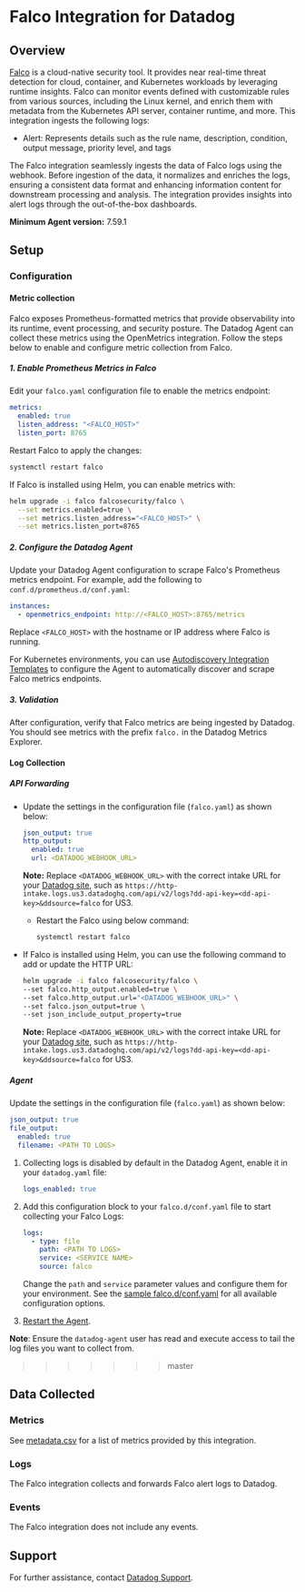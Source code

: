 # Falco Integration for Datadog

## Overview

[Falco][1] is a cloud-native security tool. It provides near real-time threat detection for cloud, container, and Kubernetes workloads by leveraging runtime insights. Falco can monitor events defined with customizable rules from various sources, including the Linux kernel, and enrich them with metadata from the Kubernetes API server, container runtime, and more.
This integration ingests the following logs:

- Alert: Represents details such as the rule name, description, condition, output message, priority level, and tags

The Falco integration seamlessly ingests the data of Falco logs using the webhook. Before ingestion of the data, it normalizes and enriches the logs, ensuring a consistent data format and enhancing information content for downstream processing and analysis. The integration provides insights into alert logs through the out-of-the-box dashboards.

**Minimum Agent version:** 7.59.1

## Setup

### Configuration

#### Metric collection

Falco exposes Prometheus-formatted metrics that provide observability into its runtime, event processing, and security posture. The Datadog Agent can collect these metrics using the OpenMetrics integration. Follow the steps below to enable and configure metric collection from Falco.

##### 1. Enable Prometheus Metrics in Falco

Edit your `falco.yaml` configuration file to enable the metrics endpoint:

```yaml
metrics:
  enabled: true
  listen_address: "<FALCO_HOST>"
  listen_port: 8765
```

Restart Falco to apply the changes:

```bash
systemctl restart falco
```

If Falco is installed using Helm, you can enable metrics with:

```bash
helm upgrade -i falco falcosecurity/falco \
  --set metrics.enabled=true \
  --set metrics.listen_address="<FALCO_HOST>" \
  --set metrics.listen_port=8765
```

##### 2. Configure the Datadog Agent

Update your Datadog Agent configuration to scrape Falco's Prometheus metrics endpoint. For example, add the following to `conf.d/prometheus.d/conf.yaml`:

```yaml
instances:
  - openmetrics_endpoint: http://<FALCO_HOST>:8765/metrics
```

Replace `<FALCO_HOST>` with the hostname or IP address where Falco is running.

For Kubernetes environments, you can use [Autodiscovery Integration Templates][6] to configure the Agent to automatically discover and scrape Falco metrics endpoints.

##### 3. Validation

After configuration, verify that Falco metrics are being ingested by Datadog. You should see metrics with the prefix `falco.` in the Datadog Metrics Explorer.

#### Log Collection

<!-- xxx tabs xxx -->
<!-- xxx tab "API Forwarding" xxx -->
##### API Forwarding
- Update the settings in the configuration file (`falco.yaml`) as shown below:

  ```yaml
  json_output: true
  http_output:
    enabled: true
    url: <DATADOG_WEBHOOK_URL> 
  ```
  
  **Note:** Replace `<DATADOG_WEBHOOK_URL>` with the correct intake URL for your [Datadog site][7], such as `https://http-intake.logs.us3.datadoghq.com/api/v2/logs?dd-api-key=<dd-api-key>&ddsource=falco` for US3. 

  - Restart the Falco using below command:

    ```bash
    systemctl restart falco
    ```

- If Falco is installed using Helm, you can use the following command to add or update the HTTP URL:

  ```bash
  helm upgrade -i falco falcosecurity/falco \
  --set falco.http_output.enabled=true \
  --set falco.http_output.url="<DATADOG_WEBHOOK_URL>" \
  --set falco.json_output=true \
  --set json_include_output_property=true
  ```

  **Note:** Replace `<DATADOG_WEBHOOK_URL>` with the correct intake URL for your [Datadog site][7], such as `https://http-intake.logs.us3.datadoghq.com/api/v2/logs?dd-api-key=<dd-api-key>&ddsource=falco` for US3. 

<!-- xxz tab xxx -->
<!-- xxx tab "Agent" xxx -->
##### Agent
Update the settings in the configuration file (`falco.yaml`) as shown below:

  ```yaml
  json_output: true
  file_output:
    enabled: true
    filename: <PATH TO LOGS>
  ```

1. Collecting logs is disabled by default in the Datadog Agent, enable it in your `datadog.yaml` file:

   ```yaml
   logs_enabled: true
   ```

2. Add this configuration block to your `falco.d/conf.yaml` file to start collecting your Falco Logs:

   ```yaml
   logs:
     - type: file
       path: <PATH TO LOGS>
       service: <SERVICE NAME>
       source: falco
   ```

    Change the `path` and `service` parameter values and configure them for your environment. See the [sample falco.d/conf.yaml][4] for all available configuration options.

3. [Restart the Agent][5].

**Note**: Ensure the `datadog-agent` user has read and execute access to tail the log files you want to collect from.
<!-- xxz tab xxx -->
<!-- xxz tabs xxx -->
>>>>>>> master

## Data Collected

### Metrics

See [metadata.csv][3] for a list of metrics provided by this integration.

### Logs

The Falco integration collects and forwards Falco alert logs to Datadog.

### Events

The Falco integration does not include any events.

## Support

For further assistance, contact [Datadog Support][2].

[1]: https://falco.org/docs/getting-started/
[2]: https://docs.datadoghq.com/help/
[3]: https://github.com/DataDog/integrations-core/blob/master/falco/metadata.csv
[4]: https://github.com/DataDog/integrations-core/blob/master/falco/datadog_checks/falco/data/conf.yaml.example
[5]: https://docs.datadoghq.com/agent/configuration/agent-commands/#start-stop-and-restart-the-agent
[6]: https://docs.datadoghq.com/containers/kubernetes/integrations/
[7]: https://docs.datadoghq.com/getting_started/site/#access-the-datadog-site

